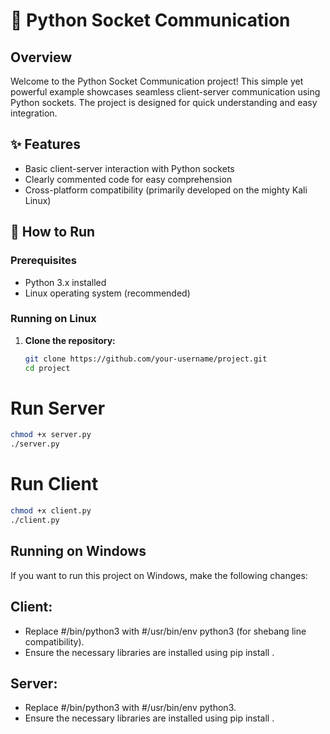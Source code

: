 # 🚀 Python Socket Communication


## Overview

Welcome to the Python Socket Communication project! This simple yet powerful example showcases seamless client-server communication using Python sockets. The project is designed for quick understanding and easy integration.

## ✨ Features

- Basic client-server interaction with Python sockets
- Clearly commented code for easy comprehension
- Cross-platform compatibility (primarily developed on the mighty Kali Linux)

## 🚦 How to Run

### Prerequisites

- Python 3.x installed
- Linux operating system (recommended)

### Running on Linux

1. **Clone the repository:**

   ```bash
   git clone https://github.com/your-username/project.git
   cd project
   
# Run Server
```bash
chmod +x server.py
./server.py
```
# Run Client
```bash
chmod +x client.py
./client.py
```

## Running on Windows
If you want to run this project on Windows, make the following changes:

## Client:
- Replace #/bin/python3 with #/usr/bin/env python3 (for shebang line compatibility).
- Ensure the necessary libraries are installed using pip install <library>.

## Server:
- Replace #/bin/python3 with #/usr/bin/env python3.
- Ensure the necessary libraries are installed using pip install <library>.

